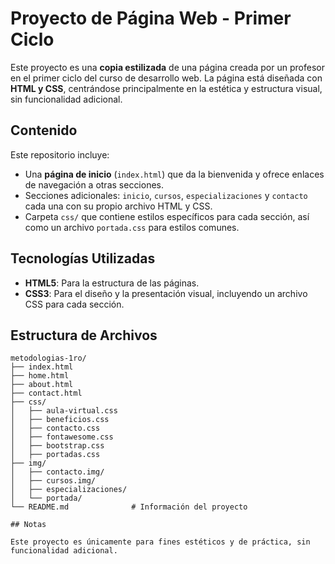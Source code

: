 # Proyecto de Página Web - Primer Ciclo

Este proyecto es una **copia estilizada** de una página creada por un profesor en el primer ciclo del curso de desarrollo web. La página está diseñada con **HTML y CSS**, centrándose principalmente en la estética y estructura visual, sin funcionalidad adicional.

## Contenido

Este repositorio incluye:
- Una **página de inicio** (`index.html`) que da la bienvenida y ofrece enlaces de navegación a otras secciones.
- Secciones adicionales: `inicio`, `cursos`, `especializaciones` y `contacto` cada una con su propio archivo HTML y CSS.
- Carpeta `css/` que contiene estilos específicos para cada sección, así como un archivo `portada.css` para estilos comunes.

## Tecnologías Utilizadas

- **HTML5**: Para la estructura de las páginas.
- **CSS3**: Para el diseño y la presentación visual, incluyendo un archivo CSS para cada sección.

## Estructura de Archivos

```plaintext
metodologias-1ro/
├── index.html 
├── home.html    
├── about.html  
├── contact.html           
├── css/
│   ├── aula-virtual.css           
│   ├── beneficios.css          
│   ├── contacto.css
│   ├── fontawesome.css
│   ├── bootstrap.css
│   ├── portadas.css
├── img/
│   ├── contacto.img/
│   ├── cursos.img/
│   ├── especializaciones/
│   └── portada/        
└── README.md              # Información del proyecto

## Notas

Este proyecto es únicamente para fines estéticos y de práctica, sin funcionalidad adicional.


